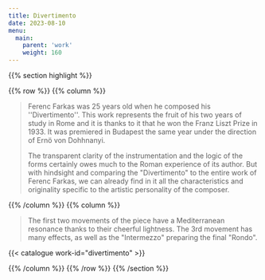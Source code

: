 ```yaml
---
title: Divertimento
date: 2023-08-10
menu:
  main:
    parent: 'work'
    weight: 160
---
```


{{% section highlight %}}

{{% row %}}
{{% column %}}

> Ferenc Farkas was 25 years old when he composed his ''Divertimento''. This work represents the fruit 
> of his two years of study in Rome and it is thanks to it that he won the Franz Liszt Prize in 1933. 
> It was premiered in Budapest the same year under the direction of Ernö von Dohhnanyi.
> 
> The transparent clarity of the instrumentation and the logic of the forms certainly owes much to the 
> Roman experience of its author. But with hindsight and comparing the "Divertimento" to the entire 
> work of Ferenc Farkas, we can already find in it all the characteristics and originality specific to 
> the artistic personality of the composer.


{{% /column %}}
{{% column %}}

> The first two movements of the piece have a Mediterranean resonance thanks to their cheerful 
> lightness. The 3rd movement has many effects, as well as the "Intermezzo" preparing the final "Rondo".

{{< catalogue work-id="divertimento" >}}

{{% /column %}}
{{% /row %}}
{{% /section %}}
